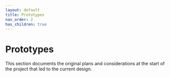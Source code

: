 ```yaml
---
layout: default
title: Prototypes
nav_order: 2
has_children: true
---
```


# Prototypes

This section documents the original plans and considerations at the start of the project that led to the current design.
